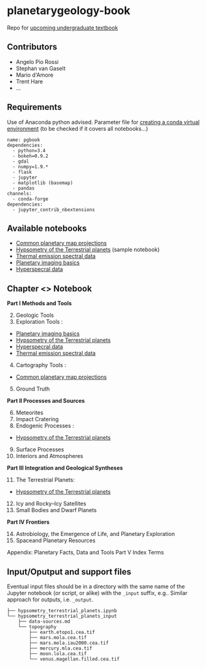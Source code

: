 # planetarygeology-book
Repo for [upcoming undergraduate textbook](http://www.springer.com/de/book/9783319651774)

## Contributors
- Angelo Pio Rossi
- Stephan van Gaselt
- Mario d'Amore
- Trent Hare
- ...

## Requirements
Use of Anaconda python advised. Parameter file for [creating a conda virtual environment](https://conda.io/docs/using/envs.html#create-environment-file-by-hand) (to be checked if it covers all notebooks...)

```
name: pgbook
dependencies:
  - python=3.4
  - bokeh=0.9.2
  - gdal
  - numpy=1.9.*
  - flask
  - jupyter
  - matplotlib (basemap)
  - pandas
channels:
  - conda-forge
dependencies:
  - jupyter_contrib_nbextensions
```

## Available notebooks
* [Common planetary map projections](https://github.com/openplanetary/planetarygeology-book/blob/master/cartography_map_projections.ipynb)
* [Hypsometry of the Terrestrial planets](hypsometry_terrestrial_planets.ipynb) (sample notebook)
* [Thermal emission spectral data](https://github.com/openplanetary/planetarygeology-book/blob/master/thermalemissionspectrometer_spectral_data.ipynb)
* [Planetary imaging basics](https://github.com/openplanetary/planetarygeology-book/blob/master/planetary-data-basics.ipynb)
* [Hyperspecral data](https://github.com/openplanetary/planetarygeology-book/blob/master/spectral.ipynb)

## Chapter <> Notebook 

**Part I Methods and Tools**

2. Geologic Tools
3. Exploration Tools : 
* [Planetary imaging basics](https://github.com/openplanetary/planetarygeology-book/blob/master/planetary-data-basics.ipynb)
* [Hypsometry of the Terrestrial planets](https://github.com/openplanetary/planetarygeology-book/blob/master/hypsometry_terrestrial_planets.ipynb)
* [Hyperspecral data](https://github.com/openplanetary/planetarygeology-book/blob/master/spectral.ipynb)
* [Thermal emission spectral data](https://github.com/openplanetary/planetarygeology-book/blob/master/thermalemissionspectrometer_spectral_data.ipynb)

4. Cartography Tools : 
* [Common planetary map projections](https://github.com/openplanetary/planetarygeology-book/blob/master/cartography_map_projections.ipynb)
5. Ground Truth

**Part II Processes and Sources**

6. Meteorites
7. Impact Cratering
8. Endogenic Processes : 
* [Hypsometry of the Terrestrial planets](https://github.com/openplanetary/planetarygeology-book/blob/master/hypsometry_terrestrial_planets.ipynb)
9. Surface Processes
10. Interiors and Atmospheres

**Part III Integration and Geological Syntheses**

11. The Terrestrial Planets: 
 * [Hypsometry of the Terrestrial planets](https://github.com/openplanetary/planetarygeology-book/blob/master/hypsometry_terrestrial_planets.ipynb)
12. Icy and Rocky–Icy Satellites
13. Small Bodies and Dwarf Planets

**Part IV Frontiers**

14. Astrobiology, the Emergence of Life, and Planetary Exploration
15. Spaceand Planetary Resources

Appendix: Planetary Facts, Data and Tools
Part V Index Terms

## Input/Oputput and support files 
Eventual input files should be in a directory with the same name of the Jupyter notebook (or script, or alike) with the ```_input``` suffix, e.g.. Similar approach for outputs, i.e. ```_output```.

```
├── hypsometry_terrestrial_planets.ipynb
└── hypsometry_terrestrial_planets_input
    ├── data-sources.md
    └── topography
        ├── earth.etopo1.cea.tif
        ├── mars.mola.cea.tif
        ├── mars.mola.iau2000.cea.tif
        ├── mercury.mla.cea.tif
        ├── moon.lola.cea.tif
        └── venus.magellan.filled.cea.tif
```

